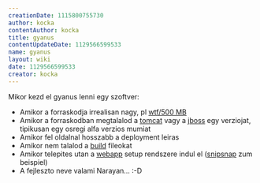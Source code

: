 ```yaml
---
creationDate: 1115800755730 
author: kocka 
contentAuthor: kocka 
title: gyanus 
contentUpdateDate: 1129566599533 
name: gyanus 
layout: wiki 
date: 1129566599533 
creator: kocka 
---
```

Mikor kezd el gyanus lenni egy szoftver:

*   Amikor a forraskodja irrealisan nagy, pl [wtf/500 MB](WTF/500%20MB.html)
*   Amikor a forraskodban megtalalod a [tomcat](tomcat.html) vagy a [jboss](jboss.html) egy verziojat, tipikusan egy osregi alfa verzios mumiat
*   Amikor fel oldalnal hosszabb a deployment leiras
*   Amikor nem talalod a [build](build.html) fileokat
*   Amikor telepites utan a [webapp](webapp.html) setup rendszere indul el ([snipsnap](SnipSnap.html) zum beispiel)
*   A fejleszto neve valami Narayan... :-D

